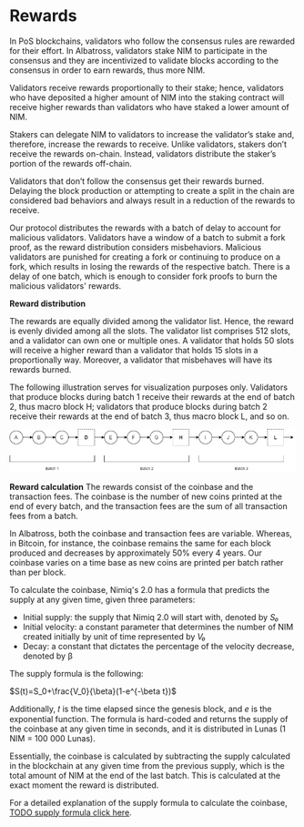 # Rewards

<!-- [Rewards (previous version)](Rewards%2091c0b210835740ed8d7f2b6a1fb60eb0/Rewards%20(previous%20version)%20d6343158ef7445f8905dcc33e9f04672.md) -->

In PoS blockchains, validators who follow the consensus rules are rewarded for their effort. In Albatross, validators stake NIM to participate in the consensus and they are incentivized to validate blocks according to the consensus in order to earn rewards, thus more NIM.

Validators receive rewards proportionally to their stake; hence, validators who have deposited a higher amount of NIM into the staking contract will receive higher rewards than validators who have staked a lower amount of NIM.

Stakers can delegate NIM to validators to increase the validator’s stake and, therefore, increase the rewards to receive. Unlike validators, stakers don’t receive the rewards on-chain. Instead, validators distribute the staker’s portion of the rewards off-chain.

Validators that don’t follow the consensus get their rewards burned. Delaying the block production or attempting to create a split in the chain are considered bad behaviors and always result in a reduction of the rewards to receive.

Our protocol distributes the rewards with a batch of delay to account for malicious validators. Validators have a window of a batch to submit a fork proof, as the reward distribution considers misbehaviors. Malicious validators are punished for creating a fork or continuing to produce on a fork, which results in losing the rewards of the respective batch. There is a delay of one batch, which is enough to consider fork proofs to burn the malicious validators' rewards.

**Reward distribution**

The rewards are equally divided among the validator list. Hence, the reward is evenly divided among all the slots. The validator list comprises 512 slots, and a validator can own one or multiple ones. A validator that holds 50 slots will receive a higher reward than a validator that holds 15 slots in a proportionally way. Moreover, a validator that misbehaves will have its rewards burned.

The following illustration serves for visualization purposes only. Validators that produce blocks during batch 1 receive their rewards at the end of batch 2, thus macro block H; validators that produce blocks during batch 2 receive their rewards at the end of batch 3, thus macro block L, and so on.

![rewards distribution.drawio.png](/public/protocol//rewards_distribution.png)

************************************Reward calculation************************************
The rewards consist of the coinbase and the transaction fees. The coinbase is the number of new coins printed at the end of every batch, and the transaction fees are the sum of all transaction fees from a batch.

In Albatross, both the coinbase and transaction fees are variable. Whereas, in Bitcoin, for instance, the coinbase remains the same for each block produced and decreases by approximately 50% every 4 years. Our coinbase varies on a time base as new coins are printed per batch rather than per block.

To calculate the coinbase, Nimiq's 2.0 has a formula that predicts the supply at any given time, given three parameters:

- Initial supply: the supply that Nimiq 2.0 will start with, denoted by *S₀*
- Initial velocity: a constant parameter that determines the number of NIM created initially by unit of time represented by *V₀*
- Decay: a constant that dictates the percentage of the velocity decrease, denoted by β

The supply formula is the following:

$S(t)=S_0+\frac{V_0}{\beta}(1-e^{-\beta t})$

Additionally, 𝑡 is the time elapsed since the genesis block, and *e* is the exponential function. The formula is hard-coded and returns the supply of the coinbase at any given time in seconds, and it is distributed in Lunas (1 NIM = 100 000 Lunas).

Essentially, the coinbase is calculated by subtracting the supply calculated in the blockchain at any given time from the previous supply, which is the total amount of NIM at the end of the last batch. This is calculated at the exact moment the reward is distributed.

For a detailed explanation of the supply formula to calculate the coinbase, [TODO supply formula click here](https://nimiq.com).